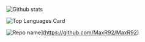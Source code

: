 ![Github stats](https://github-readme-stats.vercel.app/api?username=MaxR92&theme=cobalt&show_icons=true&count_private=true)

![Top Languages Card](https://github-readme-stats.vercel.app/api/top-langs/?username=MaxR92&layout=compact)

![Repo name](https://github-readme-stats.vercel.app/api/pin/?username=MaxR92&repo=MaxR92&show_owner=true)](https://github.com/MaxR92/MaxR92)